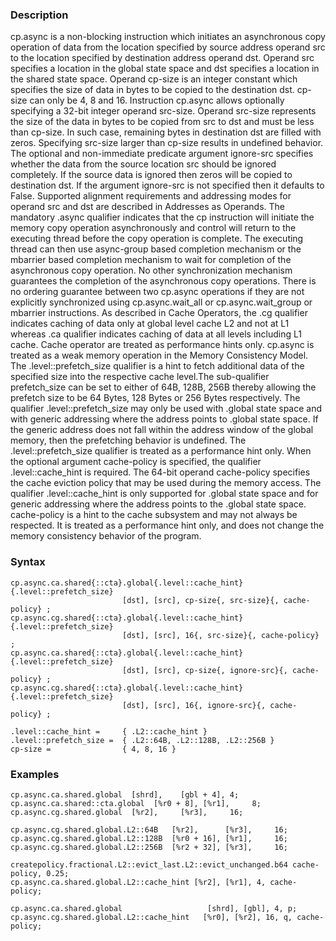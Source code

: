 ### Description

cp.async is a non-blocking instruction which initiates an asynchronous copy operation of data
from the location specified by source address operand src to the location specified by
destination address operand dst. Operand src specifies a location in the global state space
and dst specifies a location in the shared state space.
Operand cp-size is an integer constant which specifies the size of data in bytes to be copied to
the destination dst. cp-size can only be 4, 8 and 16.
Instruction cp.async allows optionally specifying a 32-bit integer operand src-size. Operand
src-size represents the size of the data in bytes to be copied from src to dst and must
be less than cp-size. In such case, remaining bytes in destination dst are filled with
zeros. Specifying src-size larger than cp-size results in undefined behavior.
The optional and non-immediate predicate argument ignore-src specifies whether the data from the
source location src should be ignored completely. If the source data is ignored then zeros will
be copied to destination dst. If the argument ignore-src is not specified then it defaults
to False.
Supported alignment requirements and addressing modes for operand src and dst are described
in Addresses as Operands.
The mandatory .async qualifier indicates that the cp instruction will initiate the memory
copy operation asynchronously and control will return to the executing thread before the copy
operation is complete. The executing thread can then use
async-group based completion mechanism
or the mbarrier based completion mechanism
to wait for completion of the asynchronous copy operation.
No other synchronization mechanism guarantees the completion of the asynchronous
copy operations.
There is no ordering guarantee between two cp.async operations if they are not explicitly
synchronized using cp.async.wait_all or cp.async.wait_group or mbarrier instructions.
As described in Cache Operators, the .cg qualifier indicates
caching of data only at global level cache L2 and not at L1 whereas .ca qualifier indicates
caching of data at all levels including L1 cache. Cache operator are treated as performance hints
only.
cp.async is treated as a weak memory operation in the Memory Consistency Model.
The .level::prefetch_size qualifier is a hint to fetch additional data of the specified size
into the respective cache level.The sub-qualifier prefetch_size can be set to either of 64B,
128B, 256B thereby allowing the prefetch size to be 64 Bytes, 128 Bytes or 256 Bytes
respectively.
The qualifier .level::prefetch_size may only be used with .global state space and with
generic addressing where the address points to .global state space. If the generic address does
not fall within the address window of the global memory, then the prefetching behavior is undefined.
The .level::prefetch_size qualifier is treated as a performance hint only.
When the optional argument cache-policy is specified, the qualifier .level::cache_hint is
required. The 64-bit operand cache-policy specifies the cache eviction policy that may be used
during the memory access.
The qualifier .level::cache_hint is only supported for .global state space and for generic
addressing where the address points to the .global state space.
cache-policy is a hint to the cache subsystem and may not always be respected. It is treated as
a performance hint only, and does not change the memory consistency behavior of the program.

### Syntax

```
cp.async.ca.shared{::cta}.global{.level::cache_hint}{.level::prefetch_size}
                         [dst], [src], cp-size{, src-size}{, cache-policy} ;
cp.async.cg.shared{::cta}.global{.level::cache_hint}{.level::prefetch_size}
                         [dst], [src], 16{, src-size}{, cache-policy} ;
cp.async.ca.shared{::cta}.global{.level::cache_hint}{.level::prefetch_size}
                         [dst], [src], cp-size{, ignore-src}{, cache-policy} ;
cp.async.cg.shared{::cta}.global{.level::cache_hint}{.level::prefetch_size}
                         [dst], [src], 16{, ignore-src}{, cache-policy} ;

.level::cache_hint =     { .L2::cache_hint }
.level::prefetch_size =  { .L2::64B, .L2::128B, .L2::256B }
cp-size =                { 4, 8, 16 }
```

### Examples

```
cp.async.ca.shared.global  [shrd],    [gbl + 4], 4;
cp.async.ca.shared::cta.global  [%r0 + 8], [%r1],     8;
cp.async.cg.shared.global  [%r2],     [%r3],     16;

cp.async.cg.shared.global.L2::64B   [%r2],      [%r3],     16;
cp.async.cg.shared.global.L2::128B  [%r0 + 16], [%r1],     16;
cp.async.cg.shared.global.L2::256B  [%r2 + 32], [%r3],     16;

createpolicy.fractional.L2::evict_last.L2::evict_unchanged.b64 cache-policy, 0.25;
cp.async.ca.shared.global.L2::cache_hint [%r2], [%r1], 4, cache-policy;

cp.async.ca.shared.global                   [shrd], [gbl], 4, p;
cp.async.cg.shared.global.L2::cache_hint   [%r0], [%r2], 16, q, cache-policy;
```

